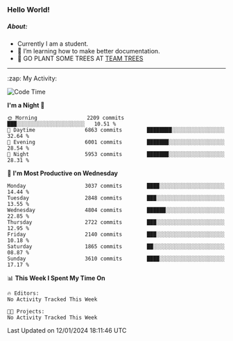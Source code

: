 ### Hello World!

##### About:
- Currently I am a student.
- 🌱 I’m learning how to make better documentation.
- 🌱 GO PLANT SOME TREES AT [TEAM TREES](https://teamtrees.org/)

---
  <summary>:zap: My Activity:</summary>
  
<!--START_SECTION:waka-->
![Code Time](http://img.shields.io/badge/Code%20Time-1%2C268%20hrs%2025%20mins-blue)

**I'm a Night 🦉** 

```text
🌞 Morning                2209 commits        ███░░░░░░░░░░░░░░░░░░░░░░   10.51 % 
🌆 Daytime                6863 commits        ████████░░░░░░░░░░░░░░░░░   32.64 % 
🌃 Evening                6001 commits        ███████░░░░░░░░░░░░░░░░░░   28.54 % 
🌙 Night                  5953 commits        ███████░░░░░░░░░░░░░░░░░░   28.31 % 
```
📅 **I'm Most Productive on Wednesday** 

```text
Monday                   3037 commits        ████░░░░░░░░░░░░░░░░░░░░░   14.44 % 
Tuesday                  2848 commits        ███░░░░░░░░░░░░░░░░░░░░░░   13.55 % 
Wednesday                4804 commits        ██████░░░░░░░░░░░░░░░░░░░   22.85 % 
Thursday                 2722 commits        ███░░░░░░░░░░░░░░░░░░░░░░   12.95 % 
Friday                   2140 commits        ███░░░░░░░░░░░░░░░░░░░░░░   10.18 % 
Saturday                 1865 commits        ██░░░░░░░░░░░░░░░░░░░░░░░   08.87 % 
Sunday                   3610 commits        ████░░░░░░░░░░░░░░░░░░░░░   17.17 % 
```


📊 **This Week I Spent My Time On** 

```text
🔥 Editors: 
No Activity Tracked This Week

🐱‍💻 Projects: 
No Activity Tracked This Week
```


 Last Updated on 12/01/2024 18:11:46 UTC
<!--END_SECTION:waka-->
